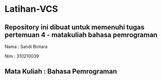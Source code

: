 # Latihan-VCS
Repository ini dibuat untuk memenuhi tugas pertemuan 4 - matakuliah bahasa pemrograman
--------------------------------------------------------------------------------------
Nama		: Sandi Bintara

Nim		: 310210039

Mata Kuliah	: Bahasa Pemrograman
--------------------------------------------------------------------------------------

